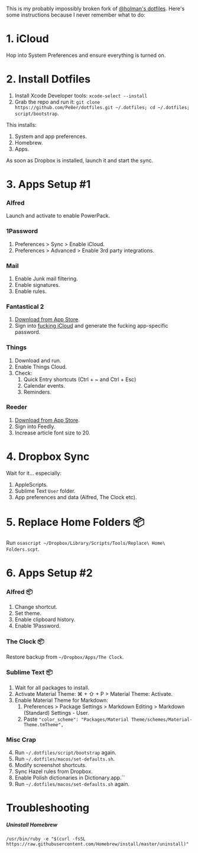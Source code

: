 This is my probably impossibly broken fork of [@holman's dotfiles](https://github.com/holman/dotfiles). Here's some instructions because I never remember what to do:

# 1. iCloud

Hop into System Preferences and ensure everything is turned on.

# 2. Install Dotfiles

1. Install Xcode Developer tools: `xcode-select --install`
1. Grab the repo and run it: `git clone https://github.com/Pe8er/dotfiles.git ~/.dotfiles; cd ~/.dotfiles; script/bootstrap`.

This installs:

1. System and app preferences.
1. Homebrew.
1. Apps.

As soon as Dropbox is installed, launch it and start the sync.

# 3. Apps Setup #1

### Alfred

Launch and activate to enable PowerPack.

### 1Password

1. Preferences > Sync > Enable iCloud.
2. Preferences > Advanced > Enable 3rd party integrations.

### Mail

1. Enable Junk mail filtering.
2. Enable signatures.
3. Enable rules.

### Fantastical 2

1. [Download from App Store](https://itunes.apple.com/us/app/fantastical-2-calendar-and-reminders/id975937182?mt=12).
2. Sign into [fucking iCloud](https://appleid.apple.com/) and generate the fucking app-specific password.

### Things

1. Download and run.
2. Enable Things Cloud.
3. Check:
    1. Quick Entry shortcuts (Ctrl + ~ and Ctrl + Esc)
    2. Calendar events.
    3. Reminders.

### Reeder

1. [Download from App Store](https://itunes.apple.com/us/app/reeder-3/id880001334?mt=12).
2. Sign into Feedly.
3. Increase article font size to 20.

# 4. Dropbox Sync

Wait for it… especially:

1. AppleScripts.
2. Sublime Text `User` folder.
3. App preferences and data (Alfred, The Clock etc).

# 5. Replace Home Folders 📦

Run `osascript ~/Dropbox/Library/Scripts/Tools/Replace\ Home\ Folders.scpt`.

# 6. Apps Setup #2

### Alfred 📦

1. Change shortcut.
2. Set theme.
3. Enable clipboard history.
4. Enable 1Password.

### The Clock 📦

Restore backup from `~/Dropbox/Apps/The Clock`.

### Sublime Text 📦

1. Wait for all packages to install.
1. Activate Material Theme: ⌘ + ⇧ + P > Material Theme: Activate.
2. Enable Material Theme for Markdown:
    1. Preferences > Package Settings > Markdown Editing > Markdown (Standard) Settings - User.
    2. Paste `"color_scheme": "Packages/Material Theme/schemes/Material-Theme.tmTheme",`

### Misc Crap

4. Run `~/.dotfiles/script/bootstrap` again.
4. Run `~/.dotfiles/macos/set-defaults.sh`.
2. Modify screenshot shortcuts.
3. Sync Hazel rules from Dropbox.
4. Enable Polish dictionaries in Dictionary.app.``
4. Run `~/.dotfiles/macos/set-defaults.sh` again.

# Troubleshooting

##### Uninstall Homebrew

`/usr/bin/ruby -e "$(curl -fsSL https://raw.githubusercontent.com/Homebrew/install/master/uninstall)"`